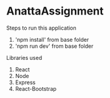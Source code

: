# AnattaAssignment

Steps to run this application

1. 'npm install' from base folder
2. 'npm run dev' from base folder

Libraries used
1. React
2. Node
3. Express
4. React-Bootstrap
